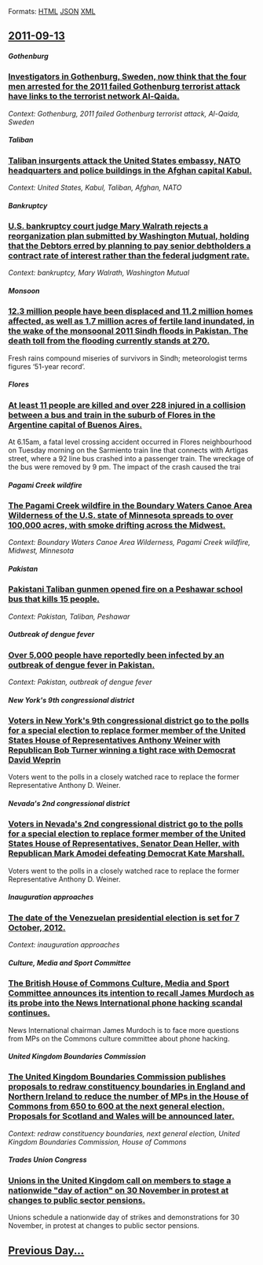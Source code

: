 
Formats: [HTML](2011/09/13/index.html)  [JSON](2011/09/13/index.json)  [XML](2011/09/13/index.xml)  

## [2011-09-13](/news/2011/09/13/index.md)

##### Gothenburg
### [Investigators in Gothenburg, Sweden, now think that the four men arrested for the 2011 failed Gothenburg terrorist attack have links to the terrorist network Al-Qaida. ](/news/2011/09/13/investigators-in-gothenburg-sweden-now-think-that-the-four-men-arrested-for-the-2011-failed-gothenburg-terrorist-attack-have-links-to-the.md)
_Context: Gothenburg, 2011 failed Gothenburg terrorist attack, Al-Qaida, Sweden_

##### Taliban
### [Taliban insurgents attack the United States embassy, NATO headquarters and police buildings in the Afghan capital Kabul. ](/news/2011/09/13/taliban-insurgents-attack-the-united-states-embassy-nato-headquarters-and-police-buildings-in-the-afghan-capital-kabul.md)
_Context: United States, Kabul, Taliban, Afghan, NATO_

##### Bankruptcy
### [U.S. bankruptcy court judge Mary Walrath rejects a reorganization plan submitted by Washington Mutual, holding that the Debtors erred by planning to pay senior debtholders a contract rate of interest rather than the federal judgment rate. ](/news/2011/09/13/u-s-bankruptcy-court-judge-mary-walrath-rejects-a-reorganization-plan-submitted-by-washington-mutual-holding-that-the-debtors-erred-by-pla.md)
_Context: bankruptcy, Mary Walrath, Washington Mutual_

##### Monsoon
### [12.3 million people have been displaced and 11.2 million homes affected, as well as 1.7 million acres of fertile land inundated, in the wake of the monsoonal 2011 Sindh floods in Pakistan. The death toll from the flooding currently stands at 270. ](/news/2011/09/13/12-3-million-people-have-been-displaced-and-11-2-million-homes-affected-as-well-as-1-7-million-acres-of-fertile-land-inundated-in-the-wake.md)
Fresh rains compound miseries of survivors in Sindh; meteorologist terms figures ‘51-year record’.

##### Flores
### [At least 11 people are killed and over 228 injured in a collision between a bus and train in the suburb of Flores in the Argentine capital of Buenos Aires. ](/news/2011/09/13/at-least-11-people-are-killed-and-over-228-injured-in-a-collision-between-a-bus-and-train-in-the-suburb-of-flores-in-the-argentine-capital-o.md)
At 6.15am, a fatal level crossing accident occurred in Flores neighbourhood on Tuesday morning on the Sarmiento train line that connects with Artigas street, where a 92 line bus crashed into a passenger train. The wreckage of the bus were removed by 9 pm. The impact of the crash caused the trai

##### Pagami Creek wildfire
### [The Pagami Creek wildfire in the Boundary Waters Canoe Area Wilderness of the U.S. state of Minnesota spreads to over 100,000 acres, with smoke drifting across the Midwest. ](/news/2011/09/13/the-pagami-creek-wildfire-in-the-boundary-waters-canoe-area-wilderness-of-the-u-s-state-of-minnesota-spreads-to-over-100-000-acres-with-sm.md)
_Context: Boundary Waters Canoe Area Wilderness, Pagami Creek wildfire, Midwest, Minnesota_

##### Pakistan
### [Pakistani Taliban gunmen opened fire on a Peshawar school bus that kills 15 people. ](/news/2011/09/13/pakistani-taliban-gunmen-opened-fire-on-a-peshawar-school-bus-that-kills-15-people.md)
_Context: Pakistan, Taliban, Peshawar_

##### Outbreak of dengue fever
### [Over 5,000 people have reportedly been infected by an outbreak of dengue fever in Pakistan. ](/news/2011/09/13/over-5-000-people-have-reportedly-been-infected-by-an-outbreak-of-dengue-fever-in-pakistan.md)
_Context: Pakistan, outbreak of dengue fever_

##### New York's 9th congressional district
### [Voters in New York's 9th congressional district go to the polls for a special election to replace former member of the United States House of Representatives Anthony Weiner with Republican Bob Turner winning a tight race with Democrat David Weprin ](/news/2011/09/13/voters-in-new-york-s-9th-congressional-district-go-to-the-polls-for-a-special-election-to-replace-former-member-of-the-united-states-house-o.md)
Voters went to the polls in a closely watched race to replace the former Representative Anthony D. Weiner.

##### Nevada's 2nd congressional district
### [Voters in Nevada's 2nd congressional district go to the polls for a special election to replace former member of the United States House of Representatives, Senator Dean Heller, with Republican Mark Amodei defeating Democrat Kate Marshall. ](/news/2011/09/13/voters-in-nevada-s-2nd-congressional-district-go-to-the-polls-for-a-special-election-to-replace-former-member-of-the-united-states-house-of.md)
Voters went to the polls in a closely watched race to replace the former Representative Anthony D. Weiner.

##### Inauguration approaches
### [The date of the Venezuelan presidential election is set for 7 October, 2012. ](/news/2011/09/13/the-date-of-the-venezuelan-presidential-election-is-set-for-7-october-2012.md)
_Context: inauguration approaches_

##### Culture, Media and Sport Committee
### [The British House of Commons Culture, Media and Sport Committee announces its intention to recall James Murdoch as its probe into the News International phone hacking scandal continues. ](/news/2011/09/13/the-british-house-of-commons-culture-media-and-sport-committee-announces-its-intention-to-recall-james-murdoch-as-its-probe-into-the-news-i.md)
News International chairman James Murdoch is to face more questions from MPs on the Commons culture committee about phone hacking.

##### United Kingdom Boundaries Commission
### [The United Kingdom Boundaries Commission publishes proposals to redraw constituency boundaries in England and Northern Ireland to reduce the number of MPs in the House of Commons from 650 to 600 at the next general election. Proposals for Scotland and Wales will be announced later. ](/news/2011/09/13/the-united-kingdom-boundaries-commission-publishes-proposals-to-redraw-constituency-boundaries-in-england-and-northern-ireland-to-reduce-the.md)
_Context: redraw constituency boundaries, next general election, United Kingdom Boundaries Commission, House of Commons_

##### Trades Union Congress
### [Unions in the United Kingdom call on members to stage a nationwide "day of action" on 30 November in protest at changes to public sector pensions. ](/news/2011/09/13/unions-in-the-united-kingdom-call-on-members-to-stage-a-nationwide-day-of-action-on-30-november-in-protest-at-changes-to-public-sector-pen.md)
Unions schedule a nationwide day of strikes and demonstrations for 30 November, in protest at changes to public sector pensions.

## [Previous Day...](/news/2011/09/12/index.md)

